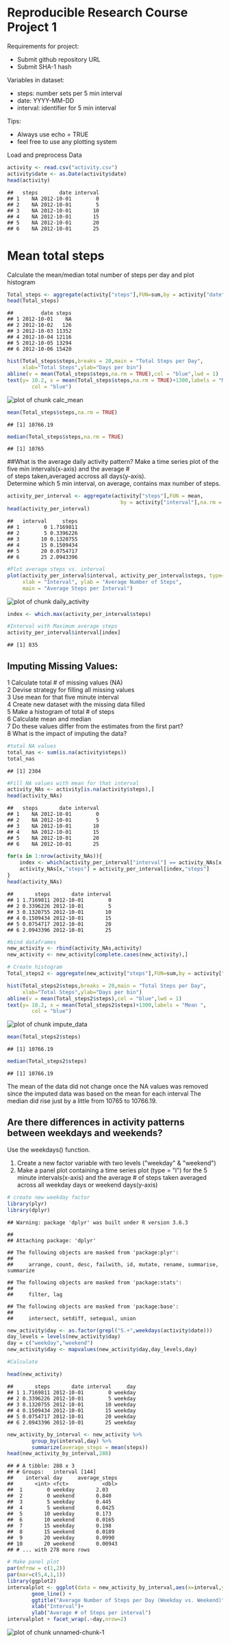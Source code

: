 Reproducible Research Course Project 1
======================================

Requirements for project:  
- Submit github repository URL  
- Submit SHA-1 hash  
  
Variables in dataset:  
- steps: number sets per 5 min interval  
- date: YYYY-MM-DD  
- interval: identifier for 5 min interval  
  
Tips:  
- Always use echo = TRUE  
- feel free to use any plotting system  
  
Load and preprocess Data

```r
activity <- read.csv("activity.csv")
activity$date <- as.Date(activity$date)
head(activity)
```

```
##   steps       date interval
## 1    NA 2012-10-01        0
## 2    NA 2012-10-01        5
## 3    NA 2012-10-01       10
## 4    NA 2012-10-01       15
## 5    NA 2012-10-01       20
## 6    NA 2012-10-01       25
```

# Mean total steps  
Calculate the mean/median total number of steps per day and plot histogram

```r
Total_steps <- aggregate(activity["steps"],FUN=sum,by = activity["date"])
head(Total_steps)
```

```
##         date steps
## 1 2012-10-01    NA
## 2 2012-10-02   126
## 3 2012-10-03 11352
## 4 2012-10-04 12116
## 5 2012-10-05 13294
## 6 2012-10-06 15420
```

```r
hist(Total_steps$steps,breaks = 20,main = "Total Steps per Day",
     xlab="Total Steps",ylab="Days per bin")
abline(v = mean(Total_steps$steps,na.rm = TRUE),col = "blue",lwd = 1)
text(y= 10.2, x = mean(Total_steps$steps,na.rm = TRUE)+1300,labels = "Mean ",
        col = "blue")
```

![plot of chunk calc_mean](figure/calc_mean-1.png)

```r
mean(Total_steps$steps,na.rm = TRUE)
```

```
## [1] 10766.19
```

```r
median(Total_steps$steps,na.rm = TRUE)
```

```
## [1] 10765
```
 

##What is the average daily activity pattern?
Make a time series plot of the five min intervals(x-axis) and the average #  
of steps taken,averaged accross all days(y-axis).  
Determine which 5 min interval, on average, contains max number of steps.

```r
activity_per_interval <- aggregate(activity["steps"],FUN = mean,
                                     by = activity["interval"],na.rm = TRUE)
head(activity_per_interval)
```

```
##   interval     steps
## 1        0 1.7169811
## 2        5 0.3396226
## 3       10 0.1320755
## 4       15 0.1509434
## 5       20 0.0754717
## 6       25 2.0943396
```

```r
#Plot average steps vs. interval
plot(activity_per_interval$interval, activity_per_interval$steps, type="l",
     xlab = "Interval", ylab = "Average Number of Steps", 
     main = "Average Steps per Interval")
```

![plot of chunk daily_activity](figure/daily_activity-1.png)

```r
index <- which.max(activity_per_interval$steps)

#Interval with Maximum average steps
activity_per_interval$interval[index]
```

```
## [1] 835
```

## Imputing Missing Values:  
1 Calculate total # of missing values (NA)  
2 Devise strategy for filling all missing values  
3 Use mean for that five minute interval  
4 Create new dataset with the missing data filled  
5 Make a histogram of total # of steps  
6 Calculate mean and median  
7 Do these values differ from the estimates from the first part?  
8 What is the impact of imputing the data?  


```r
#total NA values
total_nas <- sum(is.na(activity$steps))
total_nas
```

```
## [1] 2304
```

```r
#Fill NA values with mean for that interval
activity_NAs <- activity[is.na(activity$steps),]
head(activity_NAs)
```

```
##   steps       date interval
## 1    NA 2012-10-01        0
## 2    NA 2012-10-01        5
## 3    NA 2012-10-01       10
## 4    NA 2012-10-01       15
## 5    NA 2012-10-01       20
## 6    NA 2012-10-01       25
```

```r
for(x in 1:nrow(activity_NAs)){
	index <- which(activity_per_interval["interval"] == activity_NAs[x,"interval"])
	activity_NAs[x,"steps"] = activity_per_interval[index,"steps"]
}
head(activity_NAs)
```

```
##       steps       date interval
## 1 1.7169811 2012-10-01        0
## 2 0.3396226 2012-10-01        5
## 3 0.1320755 2012-10-01       10
## 4 0.1509434 2012-10-01       15
## 5 0.0754717 2012-10-01       20
## 6 2.0943396 2012-10-01       25
```

```r
#bind dataframes
new_activity <- rbind(activity_NAs,activity)
new_activity <- new_activity[complete.cases(new_activity),]

# Create histogram
Total_steps2 <- aggregate(new_activity["steps"],FUN=sum,by = activity["date"])

hist(Total_steps2$steps,breaks = 20,main = "Total Steps per Day",
     xlab="Total Steps",ylab="Days per bin")
abline(v = mean(Total_steps2$steps),col = "blue",lwd = 1)
text(y= 10.2, x = mean(Total_steps2$steps)+1300,labels = "Mean ",
        col = "blue")
```

![plot of chunk impute_data](figure/impute_data-1.png)

```r
mean(Total_steps2$steps)
```

```
## [1] 10766.19
```

```r
median(Total_steps2$steps)
```

```
## [1] 10766.19
```

The mean of the data did not change once the NA values was removed since the imputed data was based on the mean for each interval 
The median did rise just by a little from 10765 to 10766.19.

## Are there differences in activity patterns between weekdays and weekends?
Use the weekdays() function.  
1. Create a new factor variable with two levels ("weekday" & "weekend")  
2. Make a panel plot containing a time series plot (type = "l") for the 5 minute intervals(x-axis) and the average # of steps taken averaged across all weekday days or weekend days(y-axis)

```r
# create new weekday factor
library(plyr)
library(dplyr)
```

```
## Warning: package 'dplyr' was built under R version 3.6.3
```

```
## 
## Attaching package: 'dplyr'
```

```
## The following objects are masked from 'package:plyr':
## 
##     arrange, count, desc, failwith, id, mutate, rename, summarise, summarize
```

```
## The following objects are masked from 'package:stats':
## 
##     filter, lag
```

```
## The following objects are masked from 'package:base':
## 
##     intersect, setdiff, setequal, union
```

```r
new_activity$day <- as.factor(grepl("S.+",weekdays(activity$date)))
day_levels = levels(new_activity$day)
day = c("weekday","weekend")
new_activity$day <- mapvalues(new_activity$day,day_levels,day)

#Calculate 

head(new_activity)
```

```
##       steps       date interval     day
## 1 1.7169811 2012-10-01        0 weekday
## 2 0.3396226 2012-10-01        5 weekday
## 3 0.1320755 2012-10-01       10 weekday
## 4 0.1509434 2012-10-01       15 weekday
## 5 0.0754717 2012-10-01       20 weekday
## 6 2.0943396 2012-10-01       25 weekday
```

```r
new_activity_by_interval <- new_activity %>%
        group_by(interval,day) %>%
        summarize(average_steps = mean(steps))
head(new_activity_by_interval,288)
```

```
## # A tibble: 288 x 3
## # Groups:   interval [144]
##    interval day     average_steps
##       <int> <fct>           <dbl>
##  1        0 weekday       2.03   
##  2        0 weekend       0.840  
##  3        5 weekday       0.445  
##  4        5 weekend       0.0425 
##  5       10 weekday       0.173  
##  6       10 weekend       0.0165 
##  7       15 weekday       0.198  
##  8       15 weekend       0.0189 
##  9       20 weekday       0.0990 
## 10       20 weekend       0.00943
## # ... with 278 more rows
```

```r
# Make panel plot
par(mfrow = c(1,2))
par(mar=c(5,4,1,1))
library(ggplot2)
intervalplot <- ggplot(data = new_activity_by_interval,aes(x=interval,y = average_steps))+
        geom_line() +
        ggtitle("Average Number of Steps per Day (Weekday vs. Weekend)")+
        xlab("Interval")+
        ylab("Average # of Steps per interval")
intervalplot + facet_wrap(.~day,nrow=2)
```

![plot of chunk unnamed-chunk-1](figure/unnamed-chunk-1-1.png)

